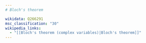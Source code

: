 ```yaml
---
# Bloch's theorem

wikidata: Q266291
msc_classification: "30"
wikipedia_links:
  - "[[Bloch's theorem (complex variables)|Bloch's theorem]]"
---
```

